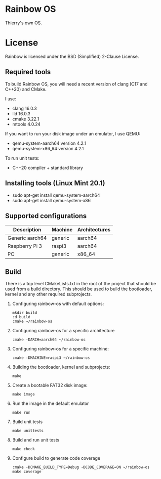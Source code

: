 Rainbow OS
==========

Thierry's own OS.


License
=======

Rainbow is licensed under the BSD (Simplified) 2-Clause License.


Required tools
--------------

To build Rainbow OS, you will need a recent version of clang (C17 and C++20) and CMake.

I use:

* clang 16.0.3
* lld 16.0.3
* cmake 3.22.1
* mtools 4.0.24

If you want to run your disk image under an emulator, I use QEMU:

* qemu-system-aarch64 version 4.2.1
* qemu-system-x86_64 version 4.2.1

To run unit tests:

* C++20 compiler + standard library


Installing tools (Linux Mint 20.1)
----------------------------------

* sudo apt-get install qemu-system-aarch64
* sudo apt-get install qemu-system-x86


Supported configurations
------------------------

| Description       | Machine | Architectures |
|-------------------|---------|---------------|
| Generic aarch64   | generic |   aarch64     |
| Raspberry Pi 3    | raspi3  |   aarch64     |
| PC                | generic |   x86_64      |


Build
-----

There is a top level CMakeLists.txt in the root of the project that should be used from a build directory.
This should be used to build the bootloader, kernel and any other required subprojects.

1) Configuring rainbow-os with default options:

    ```
    mkdir build
    cd build
    cmake ~/rainbow-os
    ```

2) Configuring rainbow-os for a specific architecture

    ```
    cmake -DARCH=aarch64 ~/rainbow-os
    ```

3) Configuring rainbow-os for a specific machine:

    ```
    cmake -DMACHINE=raspi3 ~/rainbow-os
    ```


4) Building the bootloader, kernel and subprojects:

    ```
    make
    ```

5) Create a bootable FAT32 disk image:

    ```
    make image
    ```

6) Run the image in the default emulator

    ```
    make run
    ```

7) Build unit tests
    ```
    make unittests
    ```

8) Build and run unit tests

    ```
    make check
    ```

9) Configure build to generate code coverage
    ```
    cmake -DCMAKE_BUILD_TYPE=Debug -DCODE_COVERAGE=ON ~/rainbow-os
    make coverage
    ```
